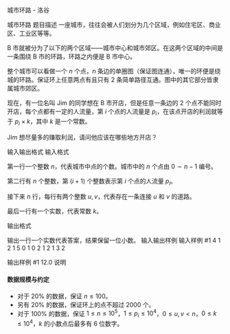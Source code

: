 



城市环路 - 洛谷














城市环路
题目描述
一座城市，往往会被人们划分为几个区域，例如住宅区、商业区、工业区等等。

B 市就被分为了以下的两个区域——城市中心和城市郊区。在这两个区域的中间是一条围绕 B 市的环路，环路之内便是 B 市中心。


整个城市可以看做一个 $n$ 个点，$n$ 条边的单圈图（保证图连通），唯一的环便是绕城的环路。保证环上任意两点有且只有 $2$ 条简单路径互通。图中的其它部分皆隶属城市郊区。

现在，有一位名叫 Jim 的同学想在 B 市开店，但是任意一条边的 $2$ 个点不能同时开店，每个点都有一定的人流量，第 $i$ 个点的人流量是 $p_i$，在该点开店的利润就等于 $p_i×k$，其中 $k$ 是一个常数。

Jim 想尽量多的赚取利润，请问他应该在哪些地方开店？

输入输出格式
输入格式

第一行一个整数 $n$，代表城市中点的个数。城市中的 $n$ 个点由 $0 \sim n-1$ 编号。

第二行有 $n$ 个整数，第 $(i + 1)$ 个整数表示第 $i$ 个点的人流量 $p_i$。

接下来 $n$ 行，每行有两个整数 $u, v$，代表存在一条连接 $u$ 和 $v$ 的道路。

最后一行有一个实数，代表常数 $k$。

输出格式

输出一行一个实数代表答案，结果保留一位小数。
输入输出样例
输入样例 #1
4
1 2 1 5
0 1
0 2
1 2
1 3
2

输出样例 #1
12.0
说明
#### 数据规模与约定

- 对于 $20\%$ 的数据，保证 $n \leq 100$。
- 另有 $20\%$ 的数据，保证环上的点不超过 $2000$ 个。
- 对于 $100\%$ 的数据，保证 $1 \leq n \leq 10^5$，$1 \leq p_i \leq 10^4$，$0 \leq u, v < n$，$0 \leq k \leq 10^4$，$k$ 的小数点后最多有 $6$ 位数字。






